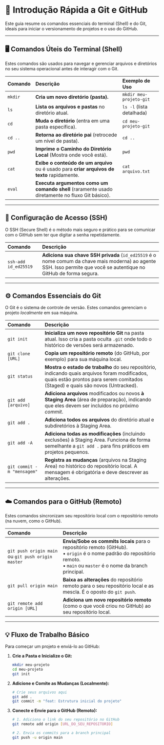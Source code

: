 # 🐙 Introdução Rápida a Git e GitHub

Este guia resume os comandos essenciais do terminal (Shell) e do Git, ideais para iniciar o versionamento de projetos e o uso do GitHub.

---

## 🖥️ Comandos Úteis do Terminal (Shell)

Estes comandos são usados para navegar e gerenciar arquivos e diretórios no seu sistema operacional antes de interagir com o Git.

| Comando | Descrição | Exemplo de Uso |
| :--- | :--- | :--- |
| `mkdir` | **Cria um novo diretório (pasta).** | `mkdir meu-projeto-git` |
| `ls` | **Lista os arquivos e pastas** no diretório atual. | `ls -l` (lista detalhada) |
| `cd` | **Muda o diretório** (entra em uma pasta específica). | `cd meu-projeto-git` |
| `cd ..` | **Retorna ao diretório pai** (retrocede um nível de pasta). | `cd ..` |
| `pwd` | **Imprime o Caminho do Diretório Local** (Mostra onde você está). | `pwd` |
| `cat` | **Exibe o conteúdo de um arquivo** ou é usado para **criar arquivos de texto** rapidamente. | `cat arquivo.txt` |
| `eval` | **Executa argumentos como um comando shell** (raramente usado diretamente no fluxo Git básico). | |

---

## 🔑 Configuração de Acesso (SSH)

O SSH (Secure Shell) é o método mais seguro e prático para se comunicar com o GitHub sem ter que digitar a senha repetidamente.

| Comando | Descrição |
| :--- | :--- |
| `ssh-add id_ed25519` | **Adiciona sua chave SSH privada** (`id_ed25519` é o nome comum da chave mais moderna) ao agente SSH. Isso permite que você se autentique no GitHub de forma segura. |

---

## ⚙️ Comandos Essenciais do Git

O Git é o sistema de controle de versão. Estes comandos gerenciam o projeto *localmente* em sua máquina.

| Comando | Descrição |
| :--- | :--- |
| `git init` | **Inicializa um novo repositório Git** na pasta atual. Isso cria a pasta oculta `.git` onde todo o histórico de versões será armazenado. |
| `git clone [URL]` | **Copia um repositório remoto** (do GitHub, por exemplo) para sua máquina local. |
| `git status` | **Mostra o estado de trabalho** do seu repositório, indicando quais arquivos foram modificados, quais estão prontos para serem comitados (Staged) e quais são novos (Untracked). |
| `git add [arquivo]` | **Adiciona arquivos** modificados ou novos **à Staging Area** (área de preparação), indicando que eles devem ser incluídos no próximo *commit*. |
| `git add .` | **Adiciona todos os arquivos** do diretório atual e subdiretórios à Staging Area. |
| `git add -A` | **Adiciona todas as modificações** (incluindo exclusões) à Staging Area. Funciona de forma semelhante a `git add .` para fins práticos em projetos pequenos. |
| `git commit -m "mensagem"` | **Registra as mudanças** (arquivos na Staging Area) no histórico do repositório local. A mensagem é obrigatória e deve descrever as alterações. |

---

## ☁️ Comandos para o GitHub (Remoto)

Estes comandos sincronizam seu repositório local com o repositório remoto (na nuvem, como o GitHub).

| Comando | Descrição |
| :--- | :--- |
| `git push origin main` ou `git push origin master` | **Envia/Sobe os commits locais** para o repositório remoto (GitHub). <br> • `origin` é o nome padrão do repositório remoto. <br> • `main` ou `master` é o nome da branch principal. |
| `git pull origin main` | **Baixa as alterações** do repositório remoto para o seu repositório local e as mescla. É o oposto do `git push`. |
| `git remote add origin [URL]` | **Adiciona um novo repositório remoto** (como o que você criou no GitHub) ao seu repositório local. |

---

## 💡 Fluxo de Trabalho Básico

Para começar um projeto e enviá-lo ao GitHub:

1.  **Crie a Pasta e Inicialize o Git:**
    ```bash
    mkdir meu-projeto
    cd meu-projeto
    git init
    ```

2.  **Adicione e Comite as Mudanças (Localmente):**
    ```bash
    # Crie seus arquivos aqui
    git add . 
    git commit -m "feat: Estrutura inicial do projeto" 
    ```

3.  **Conecte e Envie para o GitHub (Remoto):**
    ```bash
    # 1. Adiciona o link do seu repositório no GitHub
    git remote add origin [URL_DO_SEU_REPOSITORIO] 
    
    # 2. Envia os commits para a branch principal
    git push -u origin main 
    ```
